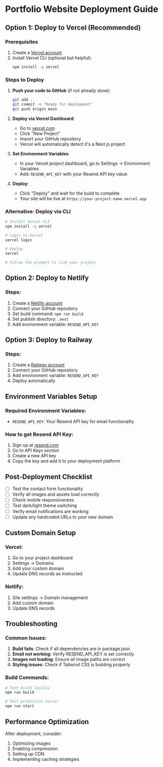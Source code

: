 # Portfolio Website Deployment Guide

## Option 1: Deploy to Vercel (Recommended)

### Prerequisites
1. Create a [Vercel account](https://vercel.com/signup)
2. Install Vercel CLI (optional but helpful):
   ```bash
   npm install -g vercel
   ```

### Steps to Deploy

1. **Push your code to GitHub** (if not already done):
   ```bash
   git add .
   git commit -m "Ready for deployment"
   git push origin main
   ```

2. **Deploy via Vercel Dashboard**:
   - Go to [vercel.com](https://vercel.com)
   - Click "New Project"
   - Import your GitHub repository
   - Vercel will automatically detect it's a Next.js project

3. **Set Environment Variables**:
   - In your Vercel project dashboard, go to Settings → Environment Variables
   - Add: `RESEND_API_KEY` with your Resend API key value

4. **Deploy**:
   - Click "Deploy" and wait for the build to complete
   - Your site will be live at `https://your-project-name.vercel.app`

### Alternative: Deploy via CLI
```bash
# Install Vercel CLI
npm install -g vercel

# Login to Vercel
vercel login

# Deploy
vercel

# Follow the prompts to link your project
```

## Option 2: Deploy to Netlify

### Steps:
1. Create a [Netlify account](https://netlify.com)
2. Connect your GitHub repository
3. Set build command: `npm run build`
4. Set publish directory: `.next`
5. Add environment variable: `RESEND_API_KEY`

## Option 3: Deploy to Railway

### Steps:
1. Create a [Railway account](https://railway.app)
2. Connect your GitHub repository
3. Add environment variable: `RESEND_API_KEY`
4. Deploy automatically

## Environment Variables Setup

### Required Environment Variables:
- `RESEND_API_KEY`: Your Resend API key for email functionality

### How to get Resend API Key:
1. Sign up at [resend.com](https://resend.com)
2. Go to API Keys section
3. Create a new API key
4. Copy the key and add it to your deployment platform

## Post-Deployment Checklist

- [ ] Test the contact form functionality
- [ ] Verify all images and assets load correctly
- [ ] Check mobile responsiveness
- [ ] Test dark/light theme switching
- [ ] Verify email notifications are working
- [ ] Update any hardcoded URLs to your new domain

## Custom Domain Setup

### Vercel:
1. Go to your project dashboard
2. Settings → Domains
3. Add your custom domain
4. Update DNS records as instructed

### Netlify:
1. Site settings → Domain management
2. Add custom domain
3. Update DNS records

## Troubleshooting

### Common Issues:
1. **Build fails**: Check if all dependencies are in package.json
2. **Email not working**: Verify RESEND_API_KEY is set correctly
3. **Images not loading**: Ensure all image paths are correct
4. **Styling issues**: Check if Tailwind CSS is building properly

### Build Commands:
```bash
# Test build locally
npm run build

# Test production server
npm run start
```

## Performance Optimization

After deployment, consider:
1. Optimizing images
2. Enabling compression
3. Setting up CDN
4. Implementing caching strategies 